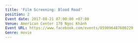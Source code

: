 ```yaml
---
title: 'Film Screening: Blood Road'
position: 2
Event date: 2017-08-21 07:00:00 +07:00
Venue: American Center 170 Ngọc Khánh
Event URL: https://www.facebook.com/events/859096487600229
Genre: movie
---
```


